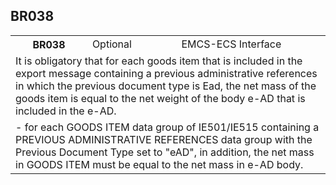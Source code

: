 ## BR038
<table>
 <tr>
  <th>
   BR038
  </th>
  <td>
   Optional
  </td>
  <td>
   EMCS-ECS Interface
  </td>
 </tr>
 <tr>
  <td colspan="3">
   It is obligatory that for each goods item that is included in the export message containing a previous administrative references in which the previous document type is Ead, the net mass of the goods item is equal to the net weight of the body e-AD that is included in the e-AD.
  </td>
 </tr>
 <tr>
  <td colspan="3">
   - for each GOODS ITEM data group of IE501/IE515 containing a PREVIOUS ADMINISTRATIVE REFERENCES data group with the Previous Document Type set to "eAD", in addition, the net mass in GOODS ITEM must be equal to the net mass in e-AD body.
  </td>
 </tr>
</table>
